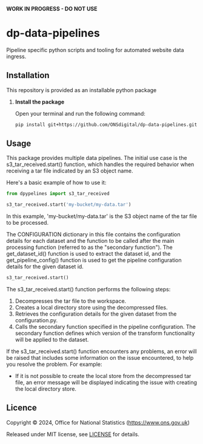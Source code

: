 **WORK IN PROGRESS - DO NOT USE**

# dp-data-pipelines

Pipeline specific python scripts and tooling for automated website data ingress.

## Installation
This repository is provided as an installable python package

1. **Install the package**

    Open your terminal and run the following command:

    ```bash
    pip install git+https://github.com/ONSdigital/dp-data-pipelines.git
    ```

## Usage
This package provides multiple data pipelines. The initial use case is the s3_tar_received.start() function, which handles the required behavior when receiving a tar file indicated by an S3 object name.

Here's a basic example of how to use it:

```python
from dpypelines import s3_tar_received

s3_tar_received.start('my-bucket/my-data.tar')
```
In this example, 'my-bucket/my-data.tar' is the S3 object name of the tar file to be processed.

The CONFIGURATION dictionary in this file contains the configuration details for each dataset and the function to be called after the main processing function (referred to as the "secondary function"). The get_dataset_id() function is used to extract the dataset id, and the get_pipeline_config() function is used to get the pipeline configuration details for the given dataset id.

```python
s3_tar_received.start()
```
The s3_tar_received.start() function performs the following steps:

1. Decompresses the tar file to the workspace.
2. Creates a local directory store using the decompressed files.
3. Retrieves the configuration details for the given dataset from the configuration.py.
4. Calls the secondary function specified in the pipeline configuration. The secondary function defines which version of the transform functionality will be applied to the dataset.

If the s3_tar_received.start() function encounters any problems, an error will be raised that includes some information on the issue encountered, to help you resolve the problem. For example:

-   If it is not possible to create the local store from the decompressed tar file, an error message will be displayed indicating the issue with creating the local directory store.

Licence
-------

Copyright ©‎ 2024, Office for National Statistics (https://www.ons.gov.uk)

Released under MIT license, see [LICENSE](LICENSE) for details.